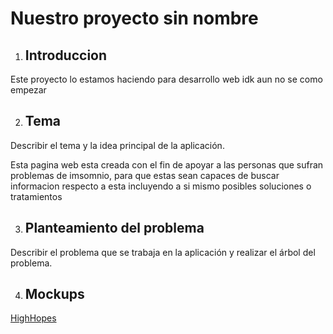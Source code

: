 # Nuestro proyecto sin nombre
1. ## Introduccion

Este proyecto lo estamos haciendo para desarrollo web idk aun no se como empezar


2. ## Tema

Describir el tema y la idea principal de la aplicación.

Esta pagina web esta creada con el fin de apoyar a las personas que sufran problemas de imsomnio, para que estas sean capaces de buscar informacion respecto a esta incluyendo a si mismo posibles soluciones o tratamientos


3. ## Planteamiento del problema

Describir el problema que se trabaja en la aplicación y realizar el árbol del problema.


4. ## Mockups
[HighHopes](https://www.youtube.com/watch?v=IPXIgEAGe4U)

